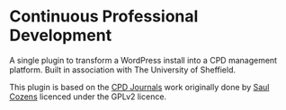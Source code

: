 # Continuous Professional Development
A single plugin to transform a WordPress install into a CPD management platform. Built in association with The University of Sheffield.

This plugin is based on the [CPD Journals](http://wordpress.org/plugins/cpd-journals/) work originally done by [Saul Cozens](http://saulcozens.co.uk) licenced under the GPLv2 licence.
